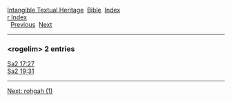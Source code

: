 [Intangible Textual Heritage](../../index)  [Bible](../index) 
[Index](index)   
[r Index](_r_)  
  [Previous](c09603)  [Next](c09605) 

------------------------------------------------------------------------

### &lt;rogelim&gt; 2 entries

[Sa2 17:27](../kjv/sa2017.htm#027)  
[Sa2 19:31](../kjv/sa2019.htm#031)  

------------------------------------------------------------------------

[Next: rohgah (1)](c09605)
